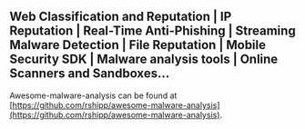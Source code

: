 ## Web Classification and Reputation | IP Reputation | Real-Time Anti-Phishing | Streaming Malware Detection | File Reputation | Mobile Security SDK | Malware analysis tools | Online Scanners and Sandboxes...

Awesome-malware-analysis can be found at [https://github.com/rshipp/awesome-malware-analysis](https://github.com/rshipp/awesome-malware-analysis).
